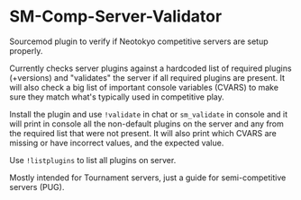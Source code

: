 # SM-Comp-Server-Validator
Sourcemod plugin to verify if Neotokyo competitive servers are setup properly.  

Currently checks server plugins against a hardcoded list of required plugins (+versions) and "validates" the server if all required plugins are present. It will also check a big list of important console variables (CVARS) to make sure they match what's typically used in competitive play.  

Install the plugin and use `!validate` in chat or `sm_validate` in console and it will print in console all the non-default plugins on the server and any from the required list that were not present. It will also print which CVARS are missing or have incorrect values, and the expected value.  

Use `!listplugins` to list all plugins on server.  

Mostly intended for Tournament servers, just a guide for semi-competitive servers (PUG).  
